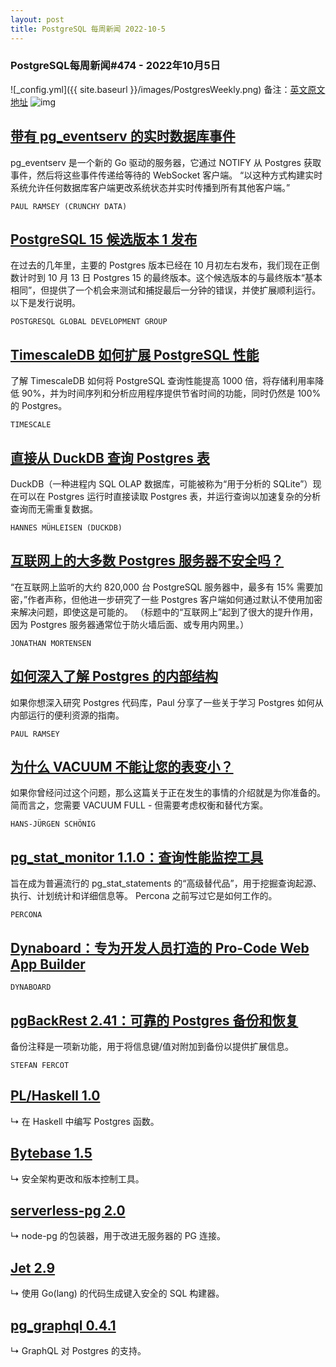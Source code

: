```yaml
---
layout: post
title: PostgreSQL 每周新闻 2022-10-5
---
```

### PostgreSQL每周新闻#474 - 2022年10月5日
![_config.yml]({{ site.baseurl }}/images/PostgresWeekly.png)
备注：[英文原文地址](https://postgresweekly.com/issues/474)
![img](https://res.cloudinary.com/cpress/image/upload/c_fill,g_auto,w_350,h_90/e_make_transparent/co_white,e_outline:7/vpntubykyv5ujmbzw501.png)
## [带有 pg_eventserv 的实时数据库事件](https://postgresweekly.com/link/129642/web)
pg_eventserv 是一个新的 Go 驱动的服务器，它通过 NOTIFY 从 Postgres 获取事件，然后将这些事件传递给等待的 WebSocket 客户端。 “以这种方式构建实时系统允许任何数据库客户端更改系统状态并实时传播到所有其他客户端。”


`PAUL RAMSEY (CRUNCHY DATA) `
## [PostgreSQL 15 候选版本 1 发布](https://postgresweekly.com/link/129644/web)
在过去的几年里，主要的 Postgres 版本已经在 10 月初左右发布，我们现在正倒数计时到 10 月 13 日 Postgres 15 的最终版本。这个候选版本的与最终版本“基本相同”，但提供了一个机会来测试和捕捉最后一分钟的错误，并使扩展顺利运行。 以下是发行说明。


`POSTGRESQL GLOBAL DEVELOPMENT GROUP`
## [TimescaleDB 如何扩展 PostgreSQL 性能](https://postgresweekly.com/link/129641/web)
了解 TimescaleDB 如何将 PostgreSQL 查询性能提高 1000 倍，将存储利用率降低 90%，并为时间序列和分析应用程序提供节省时间的功能，同时仍然是 100% 的 Postgres。


`TIMESCALE `
## [直接从 DuckDB 查询 Postgres 表](https://postgresweekly.com/link/129646/web)
DuckDB（一种进程内 SQL OLAP 数据库，可能被称为“用于分析的 SQLite”）现在可以在 Postgres 运行时直接读取 Postgres 表，并运行查询以加速复杂的分析查询而无需重复数据。


`HANNES MÜHLEISEN (DUCKDB) `
## [互联网上的大多数 Postgres 服务器不安全吗？](https://postgresweekly.com/link/129656/web)
“在互联网上监听的大约 820,000 台 PostgreSQL 服务器中，最多有 15% 需要加密，”作者声称，但他进一步研究了一些 Postgres 客户端如何通过默认不使用加密来解决问题，即使这是可能的。 （标题中的“互联网上”起到了很大的提升作用，因为 Postgres 服务器通常位于防火墙后面、或专用内网里。）


`JONATHAN MORTENSEN`
## [如何深入了解 Postgres 的内部结构](https://postgresweekly.com/link/129657/web)
如果你想深入研究 Postgres 代码库，Paul 分享了一些关于学习 Postgres 如何从内部运行的便利资源的指南。


`PAUL RAMSEY `
## [为什么 VACUUM 不能让您的表变小？](https://postgresweekly.com/link/129658/web)
如果你曾经问过这个问题，那么这篇关于正在发生的事情的介绍就是为你准备的。 简而言之，您需要 VACUUM FULL - 但需要考虑权衡和替代方案。


`HANS-JÜRGEN SCHÖNIG `
## [pg_stat_monitor 1.1.0：查询性能监控工具](https://postgresweekly.com/link/129659/web)
旨在成为普遍流行的 pg_stat_statements 的“高级替代品”，用于挖掘查询起源、执行、计划统计和详细信息等。 Percona 之前写过它是如何工作的。


`PERCONA`
## [Dynaboard：专为开发人员打造的 Pro-Code Web App Builder](https://postgresweekly.com/link/129661/web)


`DYNABOARD `
## [pgBackRest 2.41：可靠的 Postgres 备份和恢复](https://postgresweekly.com/link/129662/web)
备份注释是一项新功能，用于将信息键/值对附加到备份以提供扩展信息。

`STEFAN FERCOT `
## [PL/Haskell 1.0](https://postgresweekly.com/link/129663/web)
↳ 在 Haskell 中编写 Postgres 函数。


## [Bytebase 1.5](https://postgresweekly.com/link/129664/web)
↳ 安全架构更改和版本控制工具。

## [serverless-pg 2.0](https://postgresweekly.com/link/129665/web)
↳ node-pg 的包装器，用于改进无服务器的 PG 连接。

## [Jet 2.9](https://postgresweekly.com/link/129666/web)
↳ 使用 Go(lang) 的代码生成键入安全的 SQL 构建器。

## [pg_graphql 0.4.1](https://postgresweekly.com/link/129667/web)
↳ GraphQL 对 Postgres 的支持。




